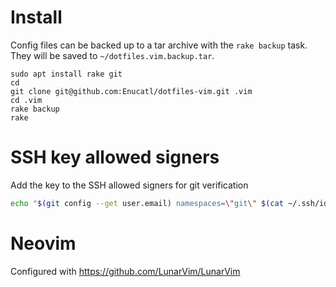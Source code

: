 # Install
Config files can be backed up to a tar archive with the `rake backup` task.
They will be saved to `~/dotfiles.vim.backup.tar`.

    sudo apt install rake git
    cd
    git clone git@github.com:Enucatl/dotfiles-vim.git .vim
    cd .vim
    rake backup
    rake

# SSH key allowed signers
Add the key to the SSH allowed signers for git verification

```bash
echo "$(git config --get user.email) namespaces=\"git\" $(cat ~/.ssh/id_ed25519.pub)" >> $(git config gpg.ssh.allowedsignersfile)
```

# Neovim
Configured with https://github.com/LunarVim/LunarVim
